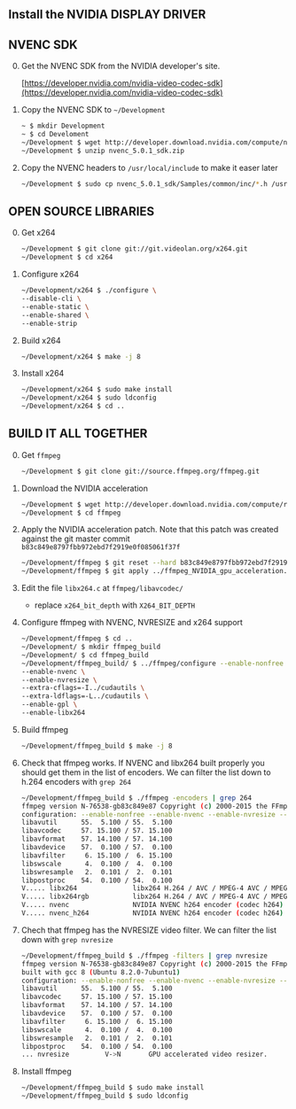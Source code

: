 ## Install the NVIDIA DISPLAY DRIVER

## NVENC SDK

0. Get the NVENC SDK from the NVIDIA developer's site.

    [https://developer.nvidia.com/nvidia-video-codec-sdk](https://developer.nvidia.com/nvidia-video-codec-sdk)

0. Copy the NVENC SDK to `~/Development`

    ```bash
    ~ $ mkdir Development
    ~ $ cd Develoment
    ~/Development $ wget http://developer.download.nvidia.com/compute/nvenc/v5.0/nvenc_5.0.1_sdk.zip
    ~/Development $ unzip nvenc_5.0.1_sdk.zip
    ```

0. Copy the NVENC headers to `/usr/local/include` to make it easer later
    ```bash
    ~/Development $ sudo cp nvenc_5.0.1_sdk/Samples/common/inc/*.h /usr/local/include/
    ```

## OPEN SOURCE LIBRARIES

0. Get x264

    ```bash
    ~/Development $ git clone git://git.videolan.org/x264.git
    ~/Development $ cd x264
    ```

0. Configure x264

    ```bash
    ~/Development/x264 $ ./configure \
    --disable-cli \
    --enable-static \
    --enable-shared \
    --enable-strip
    ```

0. Build x264

    ```bash
    ~/Development/x264 $ make -j 8
    ```

0. Install x264

    ```bash
    ~/Development/x264 $ sudo make install
    ~/Development/x264 $ sudo ldconfig
    ~/Development/x264 $ cd ..
    ```

## BUILD IT ALL TOGETHER

0. Get `ffmpeg`

    ```bash
    ~/Development $ git clone git://source.ffmpeg.org/ffmpeg.git
    ```

0. Download the NVIDIA acceleration

    ```bash
    ~/Development $ wget http://developer.download.nvidia.com/compute/redist/ffmpeg/1511-patch/ffmpeg_NVIDIA_gpu_acceleration.patch
    ~/Development $ cd ffmpeg
    ```

0. Apply the NVIDIA acceleration patch. Note that this patch was created against the git master commit `b83c849e8797fbb972ebd7f2919e0f085061f37f`

    ```bash
    ~/Development/ffmpeg $ git reset --hard b83c849e8797fbb972ebd7f2919e0f085061f37f
    ~/Development/ffmpeg $ git apply ../ffmpeg_NVIDIA_gpu_acceleration.patch
    ```

0. Edit the file `libx264.c` at `ffmpeg/libavcodec/`
    - replace `x264_bit_depth` with `X264_BIT_DEPTH`

0. Configure ffmpeg with NVENC, NVRESIZE and x264 support

    ```bash
    ~/Development/ffmpeg $ cd ..
    ~/Development/ $ mkdir ffmpeg_build
    ~/Development/ $ cd ffmpeg_build
    ~/Development/ffmpeg_build/ $ ../ffmpeg/configure --enable-nonfree \
    --enable-nvenc \
    --enable-nvresize \
    --extra-cflags=-I../cudautils \
    --extra-ldflags=-L../cudautils \
    --enable-gpl \
    --enable-libx264
    ```

0. Build ffmpeg

    ```bash
    ~/Development/ffmpeg_build $ make -j 8
    ```

0. Check that ffmpeg works. If NVENC and libx264 built properly you should get them in the list of encoders. We can filter the list down to h.264 encoders with `grep 264`

    ```bash
    ~/Development/ffmpeg_build $ ./ffmpeg -encoders | grep 264
    ffmpeg version N-76538-gb83c849e87 Copyright (c) 2000-2015 the FFmpeg developers built with gcc 8 (Ubuntu 8.2.0-7ubuntu1)
    configuration: --enable-nonfree --enable-nvenc --enable-nvresize --extra-cflags=-I../cudautils --extra-ldflags=-L../cudautils --enable-gpl --enable-libx264
    libavutil      55.  5.100 / 55.  5.100
    libavcodec     57. 15.100 / 57. 15.100
    libavformat    57. 14.100 / 57. 14.100
    libavdevice    57.  0.100 / 57.  0.100
    libavfilter     6. 15.100 /  6. 15.100
    libswscale      4.  0.100 /  4.  0.100
    libswresample   2.  0.101 /  2.  0.101
    libpostproc    54.  0.100 / 54.  0.100
    V..... libx264              libx264 H.264 / AVC / MPEG-4 AVC / MPEG-4 part 10 (codec h264)
    V..... libx264rgb           libx264 H.264 / AVC / MPEG-4 AVC / MPEG-4 part 10 RGB (codec h264)
    V..... nvenc                NVIDIA NVENC h264 encoder (codec h264)
    V..... nvenc_h264           NVIDIA NVENC h264 encoder (codec h264)
    ```

0. Chech that ffmpeg has the NVRESIZE video filter. We can filter the list down with `grep nvresize`

    ```bash
    ~/Development/ffmpeg_build $ ./ffmpeg -filters | grep nvresize
    ffmpeg version N-76538-gb83c849e87 Copyright (c) 2000-2015 the FFmpeg developers
    built with gcc 8 (Ubuntu 8.2.0-7ubuntu1)
    configuration: --enable-nonfree --enable-nvenc --enable-nvresize --extra-cflags=-I../cudautils --extra-ldflags=-L../cudautils --enable-gpl --enable-libx264
    libavutil      55.  5.100 / 55.  5.100
    libavcodec     57. 15.100 / 57. 15.100
    libavformat    57. 14.100 / 57. 14.100
    libavdevice    57.  0.100 / 57.  0.100
    libavfilter     6. 15.100 /  6. 15.100
    libswscale      4.  0.100 /  4.  0.100
    libswresample   2.  0.101 /  2.  0.101
    libpostproc    54.  0.100 / 54.  0.100
    ... nvresize         V->N       GPU accelerated video resizer.
    ```

0. Install ffmpeg

    ```bash
    ~/Development/ffmpeg_build $ sudo make install
    ~/Development/ffmpeg_build $ sudo ldconfig
    ```